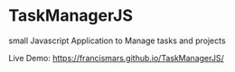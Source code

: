 # TaskManagerJS
small Javascript Application to Manage tasks and projects

Live Demo: https://francismars.github.io/TaskManagerJS/
